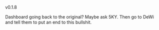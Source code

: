 v0.1.8

Dashboard going back to the original?  Maybe ask 5KY.  Then go to DeWi and tell them to put an end to this bullshit.
